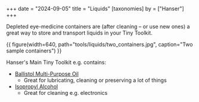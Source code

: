 +++
date = "2024-09-05"
title = "Liquids"
[taxonomies]
by = ["Hanser"]
+++

Depleted eye-medicine containers are (after cleaning – or use new ones) a great way to store and transport liquids in your Tiny Toolkit.

{{ figure(width=640, path="tools/liquids/two_containers.jpg", caption="Two sample containers") }}

Hanser's Main Tiny Toolkit e.g. contains:
- [Ballistol Multi-Purpose Oil](https://ballistol.com/collections/multi-purpose-oil)
    - Great for lubricating, cleaning or preserving a lot of things
- [Isopropyl Alcohol](https://en.wikipedia.org/wiki/Isopropyl_alcohol)
    - Great for cleaning e.g. electronics

